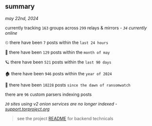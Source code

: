 
## summary
_may 22nd, 2024_

currently tracking `163` groups across `299` relays & mirrors - _`34` currently online_

⏲ there have been `7` posts within the `last 24 hours`

🦈 there have been `129` posts within the `month of may`

🪐 there have been `521` posts within the `last 90 days`

🏚 there have been `946` posts within the `year of 2024`

🦕 there have been `10228` posts `since the dawn of ransomwatch`

there are `96` custom parsers indexing posts

_`20` sites using v2 onion services are no longer indexed - [support.torproject.org](https://support.torproject.org/onionservices/v2-deprecation/)_

> see the project [README](https://github.com/joshhighet/ransomwatch#ransomwatch--) for backend technicals
